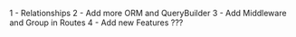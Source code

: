 1 - Relationships
2 - Add more ORM and QueryBuilder
3 - Add Middleware and Group in Routes
4 - Add new Features ???